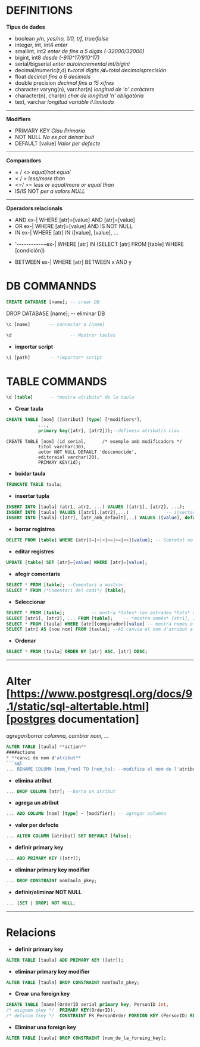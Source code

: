 DEFINITIONS
===========
**Tipus de dades**

+ boolean				_y/n, yes/no, 1/0, t/f, true/false_
+ integer, int, int4			_enter_
+ smallint, int2			_enter de fins a 5 digits (-32000/32000)_
+ bigint, int8				_desde (-9*10^17/9*10^17)_	
+ serial/bigserial			_enter autoincremental int/bigint_
+ decimal/numeric(t,d)			_**t**=total digits /**d**=total decimalsprecisión_
+ float					_decimal fins a 6 decimals_
+ double precision			_decimal fins a 15 xifres_
+ character varyng(n), varchar(n) 	_longitud de 'n' caràcters_
+ character(n), char(n) 		_char de longitud 'n' obligatòria_
+ text, varchar				_longitud variable il.limitada_
___
**Modifiers**
+ PRIMARY KEY	*Clau Primaria*
+ NOT NULL	*No es pot deixar buit*
+ DEFAULT [value] *Valor per defecte*

___
**Comparadors**

+ = / <> _equal/not equal_
+ < / >  _less/more than_
+ <=/ >= _less or equal/more or equal than_
+ IS/IS NOT _per a valors NULL_
___
**Operadors relacionals**
+ AND		ex-| WHERE [atr]=[value] AND [atr]=[value]
+ OR		ex-| WHERE [atr]=[value] AND IS NOT NULL
+ IN		ex-| WHERE [atr] IN ([value], [value], ...
*  '-----------¬ex-| WHERE [atr] IN (SELECT [atr] FROM [table] WHERE [condición])
+ BETWEEN		ex-| WHERE [atr] BETWEEN x AND y

DB COMMANNDS
============
```sql
CREATE DATABASE [name]; -- crear DB
```
DROP DATABASE [name];   -- eliminar DB
```sql
\c [name]		-- connectar a [name]
```
```sql
\d                      -- Mostrar taules
```
* **importar script**
```sql
\i [path]		-- *importar* script
```

TABLE COMMANDS
===============

```sql
\d [table]		-- *mostra atributs* de la taula
```
* **Crear taula**
```sql
CREATE TABLE [nom] ([atribut] [type] [*modifiers*],
		    ...,
		    primary key([atr], [atr2]));--defineix atribut/s clau	
```
```postgres
CREATE TABLE [nom] (id serial,		/* exemple amb modificadors */	 
		    titol varchar(30),
		    autor NOT NULL DEFAULT 'desconocido',
		    editoraial varchar(20),
		    PRIMARY KEY(id);
```
* **buidar taula**
```sql
TRUNCATE TABLE taula;
```
* **insertar tupla** 
```sql
INSERT INTO [taula] (atr1, atr2, ...) VALUES ([atr1], [atr2], ...); 	-- *insertar* nova tupla
INSERT INTO [taula] VALUES ([atr1],[atr2],...) 				-- insertar tupla
INSERT INTO [taula] ([atr], [atr_amb_default],..) VALUES ([value], default, ...); --insertar quan hi ha un valor **default**
```
* **borrar registres**
```sql
DELETE FROM [table] WHERE [atr][=|>|<|<=|>=|<>][value];	-- Sobretot no oblidar *WHERE*
```
* **editar registres**
```sql
UPDATE [table] SET [atr]=[value] WHERE [atr]=[value];
```
* **afegir comentaris**
```sql
SELECT * FROM [table]; --Comentari a mostrar
SELECT * FROM /*Comentari del codi*/ [table];
```
* **Seleccionar**
```sql
SELECT * FROM [table];			-- mostra *totes* les entrades *tots* els atributs de [taula]
SELECT [atr1], [atr2], ... FROM [table];	-- *mostra només* [atr1], [atr2], ... de totes les tuples de [taula]
SELECT * FROM [taula] WHERE [atr][comparador][value] -- mostra nomes els que compleixen la *condició*
SELECT [atr] AS [nou nom] FROM [taula]; --AS canvia el nom d'atribut al mostrar-lo
```
* **Ordenar**
```sql
SELECT * FROM [taula] ORDER BY [atr] ASC, [atr] DESC;
```			

***

Alter	[https://www.postgresql.org/docs/9.1/static/sql-altertable.html][postgres documentation]
======
_agregar/borrar columna, cambiar nom, ..._

```sql
ALTER TABLE [taula] **action**
####actions
* **canvi de nom d'atribut**
```sql
... RENAME COLUMN [nom_from] TO [nom_to]; --modifica el nom de l'atribut
```
* **elimina atribut**
```sql
... DROP COLUMN [atr]; --borra un atribut
```
* **agrega un atribut**
```sql
... ADD COLUMN [nom] [type] ~ [modifier]; -- agregar columna
```
* **valor per defecte**
```sql
... ALTER COLUMN [atribut] SET DEFAULT [false];
```
* **definir primary key**
```sql
... ADD PRIMARY KEY ([atr]);
```
* **eliminar primary key modifier**
```sql
... DROP CONSTRAINT nomTaula_pkey;
```
* **definir/eliminar NOT NULL**
```sql
... [SET | DROP] NOT NULL;
```
___

Relacions
=========
* **definir primary key**
```sql
ALTER TABLE [taula] ADD PRIMARY KEY ([atr]);
```
* **eliminar primary key modifier**
```sql
ALTER TABLE [taula] DROP CONSTRAINT nomTaula_pkey;
```
* **Crear una foreign key**
```sql
CREATE TABLE [name](OrderID serial primary key, PersonID int,
/* asignem pkey */  PRIMARY KEY(OrderID),
/* definim fkey */  CONSTRAINT FK_PersonOrder FOREIGN KEY (PersonID) REFERENCES Persons(PersonID);
```
* **Eliminar una foreign key**
```sql
ALTER TABLE [taula] DROP CONSTRAINT [nom_de_la_foreing_key];
```

